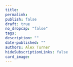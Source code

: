 ```yaml
---
title: 
permalink: 
publish: false
draft: true
no_dropcap: "false"
tags: 
description: ""
date-published: ""
authors: Alex Turner
hideSubscriptionLinks: false
card_image:
---
```

